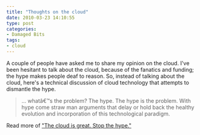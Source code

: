 ```yaml
---
title: "Thoughts on the cloud"
date: 2010-03-23 14:10:55
type: post
categories:
- Damaged Bits
tags:
- cloud
---
```


<p>A couple of people have asked me to share my opinion on the cloud.  I've been hesitant to talk about the cloud, because of the fanatics and funding; the hype makes people deaf to reason.  So, instead of talking about the cloud, here's a technical discussion of cloud technology that attempts to dismantle the hype.</p>  <blockquote><p>... whatâ€™s the problem? The hype. The hype is the problem. With hype come straw man arguments that delay or hold back the healthy evolution and incorporation of this technological paradigm.</p></blockquote>  <p>Read more of <a href="https://omniti.com/seeds/the-cloud-is-great-stop-the-hype">"The cloud is great. Stop the hype."</a></p>
